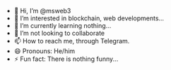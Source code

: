 - 👋 Hi, I’m @msweb3
- 👀 I’m interested in blockchain, web developments...
- 🌱 I’m currently learning nothing...
- 💞️ I’m not looking to collaborate
- 📫 How to reach me, through Telegram.
- 😄 Pronouns: He/him
- ⚡ Fun fact: There is nothing funny...

<!---
msweb3/msweb3 is a ✨ special ✨ repository because its `README.md` (this file) appears on your GitHub profile.
You can click the Preview link to take a look at your changes.
--->
